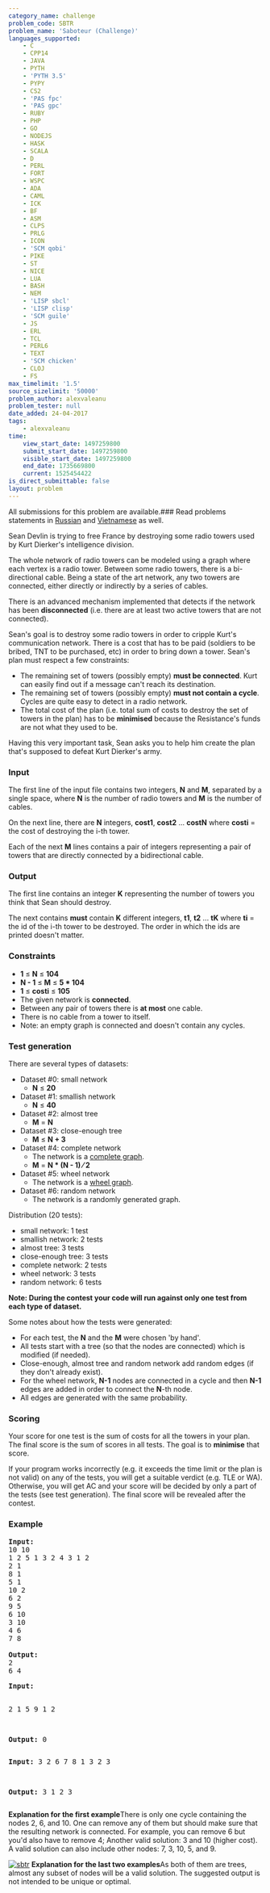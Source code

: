 ```yaml
---
category_name: challenge
problem_code: SBTR
problem_name: 'Saboteur (Challenge)'
languages_supported:
    - C
    - CPP14
    - JAVA
    - PYTH
    - 'PYTH 3.5'
    - PYPY
    - CS2
    - 'PAS fpc'
    - 'PAS gpc'
    - RUBY
    - PHP
    - GO
    - NODEJS
    - HASK
    - SCALA
    - D
    - PERL
    - FORT
    - WSPC
    - ADA
    - CAML
    - ICK
    - BF
    - ASM
    - CLPS
    - PRLG
    - ICON
    - 'SCM qobi'
    - PIKE
    - ST
    - NICE
    - LUA
    - BASH
    - NEM
    - 'LISP sbcl'
    - 'LISP clisp'
    - 'SCM guile'
    - JS
    - ERL
    - TCL
    - PERL6
    - TEXT
    - 'SCM chicken'
    - CLOJ
    - FS
max_timelimit: '1.5'
source_sizelimit: '50000'
problem_author: alexvaleanu
problem_tester: null
date_added: 24-04-2017
tags:
    - alexvaleanu
time:
    view_start_date: 1497259800
    submit_start_date: 1497259800
    visible_start_date: 1497259800
    end_date: 1735669800
    current: 1525454422
is_direct_submittable: false
layout: problem
---
```

All submissions for this problem are available.### Read problems statements in [Russian](http://www.codechef.com/download/translated/JUNE17/russian/SBTR.pdf) and [Vietnamese](http://www.codechef.com/download/translated/JUNE17/vietnamese/SBTR.pdf) as well.

 Sean Devlin is trying to free France by destroying some radio towers used by Kurt Dierker's intelligence division.

The whole network of radio towers can be modeled using a graph where each vertex is a radio tower. Between some radio towers, there is a bi-directional cable. Being a state of the art network, any two towers are connected, either directly or indirectly by a series of cables.

There is an advanced mechanism implemented that detects if the network has been **disconnected** (i.e. there are at least two active towers that are not connected).

Sean's goal is to destroy some radio towers in order to cripple Kurt's communication network. There is a cost that has to be paid (soldiers to be bribed, TNT to be purchased, etc) in order to bring down a tower. Sean's plan must respect a few constraints:

- The remaining set of towers (possibly empty) **must be connected**. Kurt can easily find out if a message can't reach its destination.
- The remaining set of towers (possibly empty) **must not contain a cycle**. Cycles are quite easy to detect in a radio network.
- The total cost of the plan (i.e. total sum of costs to destroy the set of towers in the plan) has to be **minimised** because the Resistance's funds are not what they used to be.

Having this very important task, Sean asks you to help him create the plan that's supposed to defeat Kurt Dierker's army.

### Input

The first line of the input file contains two integers, **N** and **M**, separated by a single space, where **N** is the number of radio towers and **M** is the number of cables.

On the next line, there are **N** integers, **cost1**, **cost2** ... **costN** where **costi** = the cost of destroying the i-th tower.

Each of the next **M** lines contains a pair of integers representing a pair of towers that are directly connected by a bidirectional cable.

### Output

The first line contains an integer **K** representing the number of towers you think that Sean should destroy.

The next contains **must** contain **K** different integers, **t1**, **t2** ... **tK** where **ti** = the id of the i-th tower to be destroyed. The order in which the ids are printed doesn't matter.

### Constraints

- **1** ≤ **N** ≤ **104**
- **N - 1** ≤ **M** ≤ **5 \* 104**
- **1** ≤ **costi** ≤ **105**
- The given network is **connected**.
- Between any pair of towers there is **at most** one cable.
- There is no cable from a tower to itself.
- Note: an empty graph is connected and doesn't contain any cycles.

### Test generation

There are several types of datasets:

- Dataset #0: small network 
  - **N** ≤ **20**
- Dataset #1: smallish network 
  - **N** ≤ **40**
- Dataset #2: almost tree 
  - **M** = **N**
- Dataset #3: close-enough tree 
  - **M** ≤ **N + 3**
- Dataset #4: complete network 
  - The network is a [complete graph](https://en.wikipedia.org/wiki/Complete_graph).
  - **M** = **N \* (N - 1) ⁄ 2**
- Dataset #5: wheel network 
  - The network is a [wheel graph](https://en.wikipedia.org/wiki/Wheel_graph).
- Dataset #6: random network 
  - The network is a randomly generated graph.

Distribution (20 tests):

- small network: 1 test
- smallish network: 2 tests
- almost tree: 3 tests
- close-enough tree: 3 tests
- complete network: 2 tests
- wheel network: 3 tests
- random network: 6 tests

**Note: During the contest your code will run against only one test from each type of dataset.**

Some notes about how the tests were generated:

- For each test, the **N** and the **M** were chosen 'by hand'.
- All tests start with a tree (so that the nodes are connected) which is modified (if needed).
- Close-enough, almost tree and random network add random edges (if they don't already exist).
- For the wheel network, **N-1** nodes are connected in a cycle and then **N-1** edges are added in order to connect the **N**-th node.
- All edges are generated with the same probability.

### Scoring

Your score for one test is the sum of costs for all the towers in your plan. The final score is the sum of scores in all tests. The goal is to **minimise** that score.

If your program works incorrectly (e.g. it exceeds the time limit or the plan is not valid) on any of the tests, you will get a suitable verdict (e.g. TLE or WA). Otherwise, you will get AC and your score will be decided by only a part of the tests (see test generation). The final score will be revealed after the contest.

### Example

<pre><b>Input:</b>
10 10
1 2 5 1 3 2 4 3 1 2
2 1
8 1
5 1
10 2
6 2
9 5
6 10
3 10
4 6
7 8

<b>Output:</b>
2
6 4
</pre><pre><b>Input:</b>
2 1
5 9
1 2

<b>Output:</b>
0
</pre><pre><b>Input:</b>
3 2
6 7 8
1 3
2 3

<b>Output:</b>
3
1 2 3
</pre>**Explanation for the first example**There is only one cycle containing the nodes 2, 6, and 10. One can remove any of them but should make sure that the resulting network is connected. For example, you can remove 6 but you'd also have to remove 4; Another valid solution: 3 and 10 (higher cost). A valid solution can also include other nodes: 7, 3, 10, 5, and 9.

[![sbtr](https://image.ibb.co/j2Db5v/sbtr.png)](https://imgbb.com/)
**Explanation for the last two examples**As both of them are trees, almost any subset of nodes will be a valid solution. The suggested output is not intended to be unique or optimal.
